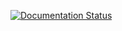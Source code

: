 [![Documentation Status](https://readthedocs.org/projects/xqy2006-doc/badge/?version=latest)](https://xqy2006-doc.readthedocs.io/zh_CN/latest/?badge=latest)
      
